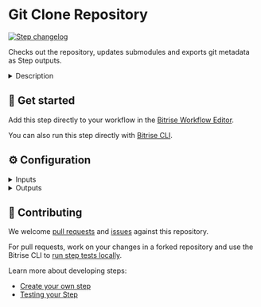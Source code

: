 # Git Clone Repository

[![Step changelog](https://shields.io/github/v/release/bitrise-steplib/steps-git-clone?include_prereleases&label=changelog&color=blueviolet)](https://github.com/bitrise-steplib/steps-git-clone/releases)

Checks out the repository, updates submodules and exports git metadata as Step outputs.

<details>
<summary>Description</summary>

The checkout process depends on the Step settings and the build trigger parameters (coming from your git server).

Depending on the conditions, the step can checkout:
- the merged state of a Pull Request
- the head of a Pull Request
- a git tag
- a specific commit on a branch
- the head of a branch

The Step also supports more advanced features, such as updating submodules and sparse checkouts.

### Configuring the Step

The step should work with its default configuration if build triggers and webhooks are set up correctly.

By default, the Step performs a shallow clone in most cases (fetching only the latest commit) to make the clone fast and efficient. If your workflow requires a deeper commit history, you can override this using the **Clone depth** input.

### Useful links

- [How to register a GitHub Enterprise repository](https://discuss.bitrise.io/t/how-to-register-a-github-enterprise-repository/218)
- [Code security](https://devcenter.bitrise.io/getting-started/code-security/)

### Related Steps

- [Activate SSH key (RSA private key)](https://www.bitrise.io/integrations/steps/activate-ssh-key)
- [Generate changelog](https://bitrise.io/integrations/steps/generate-changelog)

</details>

## 🧩 Get started

Add this step directly to your workflow in the [Bitrise Workflow Editor](https://devcenter.bitrise.io/steps-and-workflows/steps-and-workflows-index/).

You can also run this step directly with [Bitrise CLI](https://github.com/bitrise-io/bitrise).

## ⚙️ Configuration

<details>
<summary>Inputs</summary>

| Key | Description | Flags | Default |
| --- | --- | --- | --- |
| `merge_pr` | This only applies to builds triggered by pull requests.  Options: - `yes`: Depending on the information in the build trigger, either fetches the PR merge ref or creates the merged state locally. - `no`: Checks out the head of the PR branch without merging it into the destination branch. |  | `yes` |
| `clone_into_dir` | Local directory where the repository is cloned | required | `$BITRISE_SOURCE_DIR` |
| `clone_depth` | Limit fetching to the specified number of commits.  By default, the Step tries to do a shallow clone (depth of 1) if it's possible based on the build trigger parameters. If it's not possible, it applies a low depth value, unless another value is specified here.  It's not recommended to define this input because a shallow clone ensures fast clone times. Examples of when you want to override the clone depth:  - A Step in the workflow reads the commit history in order to generate a changelog - A Step in the workflow runs a git diff against a previous commit  Use the value `-1` to disable the depth limit completely and fetch the entire repo history. |  |  |
| `update_submodules` | Update registered submodules to match what the superproject expects. If set to `no`, `git fetch` calls will use the `--no-recurse-submodules` flag. |  | `yes` |
| `submodule_update_depth` | When updating submodules, limit fetching to the specified number of commits. The value should be a decimal number, for example `10`. |  |  |
| `fetch_tags` | yes - fetch all tags from the remote by adding `--tags` flag to `git fetch` calls no - disable automatic tag following by adding `--no-tags` flag to `git fetch` calls |  | `no` |
| `sparse_directories` | Limit which directories to clone using [sparse-checkout](https://git-scm.com/docs/git-sparse-checkout). This is useful for monorepos where the current workflow only needs a subfolder.  For example, specifying `src/android` the Step will only clone: - contents of the root directory and - contents of the `src/android` directory and all of its subdirectories On the other hand, `src/ios` will not be cloned.  This input accepts one path per line, separate entries by a linebreak. |  |  |
| `repository_url` | SSH or HTTPS URL of the repository to clone | required | `$GIT_REPOSITORY_URL` |
| `commit` | Commit SHA to checkout |  | `$BITRISE_GIT_COMMIT` |
| `tag` | Git tag to checkout |  | `$BITRISE_GIT_TAG` |
| `branch` | Git branch to checkout |  | `$BITRISE_GIT_BRANCH` |
| `branch_dest` | The branch that the pull request targets, such as `main` |  | `$BITRISEIO_GIT_BRANCH_DEST` |
| `pull_request_repository_url` | URL of the source repository of a pull request.  This points to the fork repository in builds triggered by pull requests. |  | `$BITRISEIO_PULL_REQUEST_REPOSITORY_URL` |
| `pull_request_merge_branch` | Git ref pointing to the result of merging the PR branch into the destination branch. Even if the source of the PR is a fork, this is a reference to the destination repository.  Example: `refs/pull/14/merge`  Note: not all Git services provide this value. |  | `$BITRISEIO_PULL_REQUEST_MERGE_BRANCH` |
| `pull_request_unverified_merge_branch` | This input is the same as **Pull request merge ref**, but the provided merge ref can be potentially outdated. The Step will make an attempt to check it's validity and only use it for the checkout if it's up-to-date with the PR head. |  | `$BITRISEIO_PULL_REQUEST_UNVERIFIED_MERGE_BRANCH` |
| `pull_request_head_branch` | Git ref pointing to the head of the PR branch. Even if the source of the PR is a fork, this is a reference to the destination repository.  Example: `refs/pull/14/head`  Note: not all Git services provide this value. |  | `$BITRISEIO_PULL_REQUEST_HEAD_BRANCH` |
| `reset_repository` | Reset repository contents with `git reset --hard HEAD` and `git clean -f` before fetching. |  | `No` |
| `build_url` | Unique build URL of this build on Bitrise.io |  | `$BITRISE_BUILD_URL` |
| `build_api_token` | The build's API Token for the build on Bitrise.io | sensitive | `$BITRISE_BUILD_API_TOKEN` |
| `git_http_username` | Username for establishing an HTTP(S) connection to the repository | sensitive | `$GIT_HTTP_USERNAME` |
| `git_http_password` | Personal access token (or password) for establishing an HTTP(S) connection to the repository | sensitive | `$GIT_HTTP_PASSWORD` |
</details>

<details>
<summary>Outputs</summary>

| Environment Variable | Description |
| --- | --- |
| `GIT_CLONE_COMMIT_HASH` | SHA hash of the checked-out commit. |
| `GIT_CLONE_COMMIT_MESSAGE_SUBJECT` | Commit message of the checked-out commit. |
| `GIT_CLONE_COMMIT_MESSAGE_BODY` | Commit message body of the checked-out commit. |
| `GIT_CLONE_COMMIT_COUNT` | Commit count after checkout.  Count will only work properly if no `--depth` option is set. If `--depth` is set then the history truncated to the specified number of commits. Count will **not** fail but will be the clone depth. |
| `GIT_CLONE_COMMIT_AUTHOR_NAME` | Author of the checked-out commit. |
| `GIT_CLONE_COMMIT_AUTHOR_EMAIL` | Email of the checked-out commit. |
| `GIT_CLONE_COMMIT_COMMITTER_NAME` | Committer name of the checked-out commit. |
| `GIT_CLONE_COMMIT_COMMITTER_EMAIL` | Email of the checked-out commit. |
</details>

## 🙋 Contributing

We welcome [pull requests](https://github.com/bitrise-steplib/steps-git-clone/pulls) and [issues](https://github.com/bitrise-steplib/steps-git-clone/issues) against this repository.

For pull requests, work on your changes in a forked repository and use the Bitrise CLI to [run step tests locally](https://devcenter.bitrise.io/bitrise-cli/run-your-first-build/).

Learn more about developing steps:

- [Create your own step](https://devcenter.bitrise.io/contributors/create-your-own-step/)
- [Testing your Step](https://devcenter.bitrise.io/contributors/testing-and-versioning-your-steps/)
